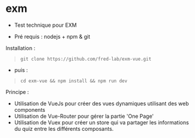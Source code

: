# exm

- Test technique pour EXM

- Pré requis : nodejs + npm & git

 Installation :
> ```git clone https://github.com/fred-lab/exm-vue.git```

- puis :

> ```cd exm-vue && npm install && npm run dev```

Principe :
- Utilisation de VueJs pour créer des vues dynamiques utilisant des web components
- Utilisation de Vue-Router pour gérer la partie 'One Page'
- Utilisation de Vuex pour créer un store qui va partager les informations du quiz entre les
différents composants.


